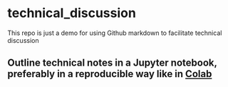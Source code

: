 # technical_discussion
This repo is just a demo for using Github markdown to facilitate technical discussion

## Outline technical notes in a Jupyter notebook, preferably in a reproducible way like in [Colab](https://github.com/luiscam7/technical_discussion/blob/49e8cf34262c698daeae3719702901f9356802e0/Notebook_Markdown_Demo.ipynb)
